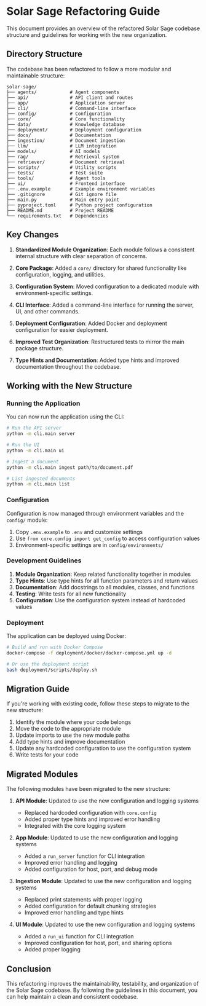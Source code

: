 # Solar Sage Refactoring Guide

This document provides an overview of the refactored Solar Sage codebase structure and guidelines for working with the new organization.

## Directory Structure

The codebase has been refactored to follow a more modular and maintainable structure:

```
solar-sage/
├── agents/            # Agent components
├── api/               # API client and routes
├── app/               # Application server
├── cli/               # Command-line interface
├── config/            # Configuration
├── core/              # Core functionality
├── data/              # Knowledge database
├── deployment/        # Deployment configuration
├── docs/              # Documentation
├── ingestion/         # Document ingestion
├── llm/               # LLM integration
├── models/            # AI models
├── rag/               # Retrieval system
├── retriever/         # Document retrieval
├── scripts/           # Utility scripts
├── tests/             # Test suite
├── tools/             # Agent tools
├── ui/                # Frontend interface
├── .env.example       # Example environment variables
├── .gitignore         # Git ignore file
├── main.py            # Main entry point
├── pyproject.toml     # Python project configuration
├── README.md          # Project README
└── requirements.txt   # Dependencies
```

## Key Changes

1. **Standardized Module Organization**: Each module follows a consistent internal structure with clear separation of concerns.

2. **Core Package**: Added a `core/` directory for shared functionality like configuration, logging, and utilities.

3. **Configuration System**: Moved configuration to a dedicated module with environment-specific settings.

4. **CLI Interface**: Added a command-line interface for running the server, UI, and other commands.

5. **Deployment Configuration**: Added Docker and deployment configuration for easier deployment.

6. **Improved Test Organization**: Restructured tests to mirror the main package structure.

7. **Type Hints and Documentation**: Added type hints and improved documentation throughout the codebase.

## Working with the New Structure

### Running the Application

You can now run the application using the CLI:

```bash
# Run the API server
python -m cli.main server

# Run the UI
python -m cli.main ui

# Ingest a document
python -m cli.main ingest path/to/document.pdf

# List ingested documents
python -m cli.main list
```

### Configuration

Configuration is now managed through environment variables and the `config/` module:

1. Copy `.env.example` to `.env` and customize settings
2. Use `from core.config import get_config` to access configuration values
3. Environment-specific settings are in `config/environments/`

### Development Guidelines

1. **Module Organization**: Keep related functionality together in modules
2. **Type Hints**: Use type hints for all function parameters and return values
3. **Documentation**: Add docstrings to all modules, classes, and functions
4. **Testing**: Write tests for all new functionality
5. **Configuration**: Use the configuration system instead of hardcoded values

### Deployment

The application can be deployed using Docker:

```bash
# Build and run with Docker Compose
docker-compose -f deployment/docker/docker-compose.yml up -d

# Or use the deployment script
bash deployment/scripts/deploy.sh
```

## Migration Guide

If you're working with existing code, follow these steps to migrate to the new structure:

1. Identify the module where your code belongs
2. Move the code to the appropriate module
3. Update imports to use the new module paths
4. Add type hints and improve documentation
5. Update any hardcoded configuration to use the configuration system
6. Write tests for your code

## Migrated Modules

The following modules have been migrated to the new structure:

1. **API Module**: Updated to use the new configuration and logging systems
   - Replaced hardcoded configuration with `core.config`
   - Added proper type hints and improved error handling
   - Integrated with the core logging system

2. **App Module**: Updated to use the new configuration and logging systems
   - Added a `run_server` function for CLI integration
   - Improved error handling and logging
   - Added configuration for host, port, and debug mode

3. **Ingestion Module**: Updated to use the new configuration and logging systems
   - Replaced print statements with proper logging
   - Added configuration for default chunking strategies
   - Improved error handling and type hints

4. **UI Module**: Updated to use the new configuration and logging systems
   - Added a `run_ui` function for CLI integration
   - Improved configuration for host, port, and sharing options
   - Added proper logging

## Conclusion

This refactoring improves the maintainability, testability, and organization of the Solar Sage codebase. By following the guidelines in this document, you can help maintain a clean and consistent codebase.
